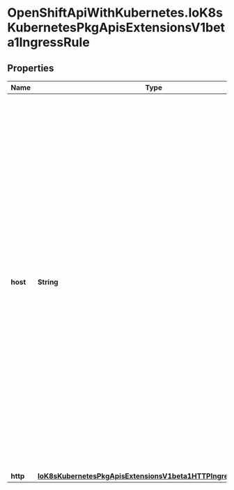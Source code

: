 # OpenShiftApiWithKubernetes.IoK8sKubernetesPkgApisExtensionsV1beta1IngressRule

## Properties
Name | Type | Description | Notes
------------ | ------------- | ------------- | -------------
**host** | **String** | Host is the fully qualified domain name of a network host, as defined by RFC 3986. Note the following deviations from the \&quot;host\&quot; part of the URI as defined in the RFC: 1. IPs are not allowed. Currently an IngressRuleValue can only apply to the    IP in the Spec of the parent Ingress. 2. The &#x60;:&#x60; delimiter is not respected because ports are not allowed.    Currently the port of an Ingress is implicitly :80 for http and    :443 for https. Both these may change in the future. Incoming requests are matched against the host before the IngressRuleValue. If the host is unspecified, the Ingress routes all traffic based on the specified IngressRuleValue. | [optional] 
**http** | [**IoK8sKubernetesPkgApisExtensionsV1beta1HTTPIngressRuleValue**](IoK8sKubernetesPkgApisExtensionsV1beta1HTTPIngressRuleValue.md) |  | [optional] 


